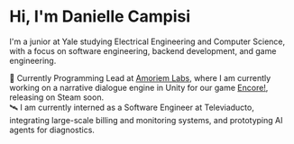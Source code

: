 # Hi, I'm Danielle Campisi

I'm a junior at Yale studying Electrical Engineering and Computer Science, with a focus on software engineering, backend development, and game engineering.

🔧 Currently Programming Lead at [Amoriem Labs](https://amoriem-labs.github.io), where I am currently working on a narrative dialogue engine in Unity for our game [Encore!](https://github.com/Amoriem-Labs/ProjectSymphony), releasing on Steam soon.  
🛰️ I am currently interned as a Software Engineer at Televiaducto, integrating large-scale billing and monitoring systems, and prototyping AI agents for diagnostics.
